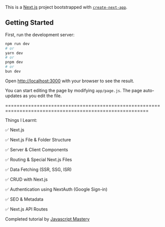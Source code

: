 This is a [Next.js](https://nextjs.org/) project bootstrapped with [`create-next-app`](https://github.com/vercel/next.js/tree/canary/packages/create-next-app).

## Getting Started

First, run the development server:

```bash
npm run dev
# or
yarn dev
# or
pnpm dev
# or
bun dev
```

Open [http://localhost:3000](http://localhost:3000) with your browser to see the result.

You can start editing the page by modifying `app/page.js`. The page auto-updates as you edit the file.

========================================================================================================

Things I Learnt:

✅ Next.js

✅ Next.js File & Folder Structure

✅ Server & Client Components

✅ Routing & Special Next.js Files

✅ Data Fetching (SSR, SSG, ISR)

✅ CRUD with Next.js

✅ Authentication using NextAuth (Google Sign-in)

✅ SEO & Metadata

✅ Next.js API Routes

Completed tutorial by [Javascript Mastery](https://www.youtube.com/watch?v=wm5gMKuwSYk)



